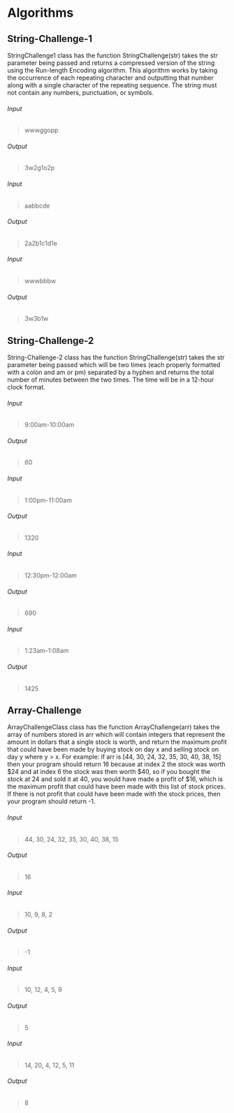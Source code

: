 # Algorithms

## String-Challenge-1

StringChallenge1 class has the function StringChallenge(str) takes the str parameter being passed and returns a compressed version of the string using the Run-length Encoding algorithm. This algorithm works by taking the occurrence of each repeating character and outputting that number along with a single character of the repeating sequence. The string must not contain any numbers, punctuation, or symbols. 

###### Input
> wwwggopp
###### Output
> 3w2g1o2p

###### Input
> aabbcde
###### Output
> 2a2b1c1d1e

###### Input
> wwwbbbw
###### Output
> 3w3b1w


## String-Challenge-2

String-Challenge-2 class has the function StringChallenge(str) takes the str parameter being passed which will be two times (each properly formatted with a colon and am or pm) separated by a hyphen and returns the total number of minutes between the two times. The time will be in a 12-hour clock format.

###### Input
> 9:00am-10:00am
###### Output
> 60

###### Input
> 1:00pm-11:00am
###### Output
> 1320

###### Input
> 12:30pm-12:00am
###### Output
> 690

###### Input
> 1:23am-1:08am
###### Output
> 1425


## Array-Challenge

ArrayChallengeClass class has the function ArrayChallenge(arr) takes the array of numbers stored in arr which will contain integers that represent the amount in dollars that a single stock is worth, and return the maximum profit that could have been made by buying stock on day x and selling stock on day y where y > x. For example: if arr is [44, 30, 24, 32, 35, 30, 40, 38, 15] then your program should return 16 because at index 2 the stock was worth $24 and at index 6 the stock was then worth $40, so if you bought the stock at 24 and sold it at 40, you would have made a profit of $16, which is the maximum profit that could have been made with this list of stock prices. If there is not profit that could have been made with the stock prices, then your program should return -1.

###### Input
> 44, 30, 24, 32, 35, 30, 40, 38, 15
###### Output
> 16

###### Input
> 10, 9, 8, 2
###### Output
> -1

###### Input
> 10, 12, 4, 5, 9
###### Output
> 5

###### Input
> 14, 20, 4, 12, 5, 11
###### Output
> 8